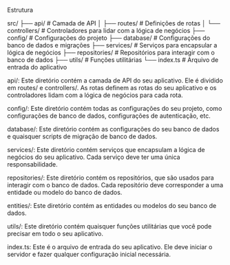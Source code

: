Estrutura

src/
├── api/ # Camada de API
│ ├── routes/ # Definições de rotas
│ └── controllers/ # Controladores para lidar com a lógica de negócios
├── config/ # Configurações do projeto
├── database/ # Configurações do banco de dados e migrações
├── services/ # Serviços para encapsular a lógica de negócios
├── repositories/ # Repositórios para interagir com o banco de dados
├── utils/ # Funções utilitárias
└── index.ts # Arquivo de entrada do aplicativo

api/: Este diretório contém a camada de API do seu aplicativo. Ele é dividido em routes/ e controllers/. As rotas definem as rotas do seu aplicativo e os controladores lidam com a lógica de negócios para cada rota.

config/: Este diretório contém todas as configurações do seu projeto, como configurações de banco de dados, configurações de autenticação, etc.

database/: Este diretório contém as configurações do seu banco de dados e quaisquer scripts de migração de banco de dados.

services/: Este diretório contém serviços que encapsulam a lógica de negócios do seu aplicativo. Cada serviço deve ter uma única responsabilidade.

repositories/: Este diretório contém os repositórios, que são usados para interagir com o banco de dados. Cada repositório deve corresponder a uma entidade ou modelo do banco de dados.

entities/: Este diretório contém as entidades ou modelos do seu banco de dados.

utils/: Este diretório contém quaisquer funções utilitárias que você pode precisar em todo o seu aplicativo.

index.ts: Este é o arquivo de entrada do seu aplicativo. Ele deve iniciar o servidor e fazer qualquer configuração inicial necessária.
